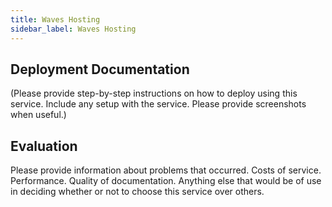 ```yaml
---
title: Waves Hosting
sidebar_label: Waves Hosting
---
```


## Deployment Documentation

(Please provide step-by-step instructions on how to deploy using this service. Include any setup with the service. Please provide screenshots when useful.)

## Evaluation

Please provide information about problems that occurred. Costs of service. Performance. Quality of documentation. Anything else that would be of use in deciding whether or not to choose this service over others.

